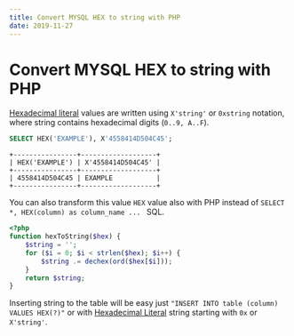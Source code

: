 ```yaml
---
title: Convert MYSQL HEX to string with PHP
date: 2019-11-27
---
```


# Convert MYSQL HEX to string with PHP

[Hexadecimal literal](https://dev.mysql.com/doc/refman/8.0/en/hexadecimal-literals.html) values are 
written using `X'string'` or `0xstring` notation, where string contains hexadecimal digits (`0..9, A..F`). 
 
```sql
SELECT HEX('EXAMPLE'), X'4558414D504C45';
```

```text
+----------------+-------------------+
| HEX('EXAMPLE') | X'4558414D504C45' |
+----------------+-------------------+
| 4558414D504C45 | EXAMPLE           |
+----------------+-------------------+
```

You can also transform this value `HEX` value also with PHP instead of `SELECT *, HEX(column) as column_name ... ` SQL.

```php
<?php
function hexToString($hex) {
	$string = '';
	for ($i = 0; $i < strlen($hex); $i++) {
		$string .= dechex(ord($hex[$i]));
	}
	return $string;
}
```

Inserting string to the table will be easy just `"INSERT INTO table (column) VALUES HEX(?)"` or with [Hexadecimal Literal](https://dev.mysql.com/doc/refman/8.0/en/hexadecimal-literals.html) string starting with `0x` or `X'string'`.

